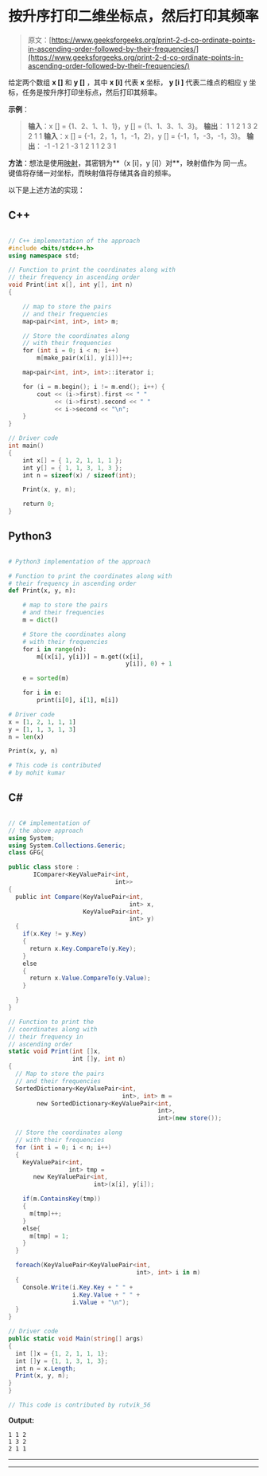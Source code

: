 # 按升序打印二维坐标点，然后打印其频率

> 原文：[https://www.geeksforgeeks.org/print-2-d-co-ordinate-points-in-ascending-order-followed-by-their-frequencies/](https://www.geeksforgeeks.org/print-2-d-co-ordinate-points-in-ascending-order-followed-by-their-frequencies/)

给定两个数组 **x []** 和 **y []** ，其中 **x [i]** 代表 **x** 坐标， **y [i ]** 代表二维点的相应 y 坐标，任务是按升序打印坐标点，然后打印其频率。

**示例**：

> **输入**：x [] = {1、2、1、1、1}，y [] = {1、1、3、1、3}。
> **输出**：
> 1 1 2
> 1 3 2
> 2 1 1
> **输入**：x [] = {-1，2，1，1，-1，2}，y [] = {-1，1，-3，-1，3}。
> **输出**：
> -1 -1 2
> 1 -3 1
> 2 1 1
> 2 3 1

**方法**：想法是使用[映射](http://www.geeksforgeeks.org/map-associative-containers-the-c-standard-template-library-stl/)，其密钥为**（x [i]，y [i]）对**，映射值作为 同一点。 键值将存储一对坐标，而映射值将存储其各自的频率。

以下是上述方法的实现：

## C++

```cpp

// C++ implementation of the approach
#include <bits/stdc++.h>
using namespace std;

// Function to print the coordinates along with
// their frequency in ascending order
void Print(int x[], int y[], int n)
{

    // map to store the pairs
    // and their frequencies
    map<pair<int, int>, int> m;

    // Store the coordinates along
    // with their frequencies
    for (int i = 0; i < n; i++)
        m[make_pair(x[i], y[i])]++;

    map<pair<int, int>, int>::iterator i;

    for (i = m.begin(); i != m.end(); i++) {
        cout << (i->first).first << " "
             << (i->first).second << " "
             << i->second << "\n";
    }
}

// Driver code
int main()
{
    int x[] = { 1, 2, 1, 1, 1 };
    int y[] = { 1, 1, 3, 1, 3 };
    int n = sizeof(x) / sizeof(int);

    Print(x, y, n);

    return 0;
}

```

## Python3

```py

# Python3 implementation of the approach

# Function to print the coordinates along with
# their frequency in ascending order
def Print(x, y, n):

    # map to store the pairs
    # and their frequencies
    m = dict()

    # Store the coordinates along
    # with their frequencies
    for i in range(n):
        m[(x[i], y[i])] = m.get((x[i], 
                                 y[i]), 0) + 1

    e = sorted(m)

    for i in e:
        print(i[0], i[1], m[i])

# Driver code
x = [1, 2, 1, 1, 1]
y = [1, 1, 3, 1, 3]
n = len(x)

Print(x, y, n)

# This code is contributed 
# by mohit kumar

```

## C#

```cs

// C# implementation of 
// the above approach
using System;
using System.Collections.Generic;
class GFG{

public class store : 
       IComparer<KeyValuePair<int,
                              int>>
{
  public int Compare(KeyValuePair<int,
                                  int> x, 
                     KeyValuePair<int,
                                  int> y)
  {
    if(x.Key != y.Key)
    {
      return x.Key.CompareTo(y.Key);    
    }
    else
    {
      return x.Value.CompareTo(y.Value);    
    }

  }
}

// Function to print the 
// coordinates along with
// their frequency in 
// ascending order
static void Print(int []x, 
                  int []y, int n)
{
  // Map to store the pairs
  // and their frequencies
  SortedDictionary<KeyValuePair<int,
                                int>, int> m = 
        new SortedDictionary<KeyValuePair<int,
                                          int>,
                                          int>(new store());

  // Store the coordinates along
  // with their frequencies
  for (int i = 0; i < n; i++)
  {
    KeyValuePair<int,
                 int> tmp = 
       new KeyValuePair<int,
                        int>(x[i], y[i]);

    if(m.ContainsKey(tmp))
    {
      m[tmp]++;
    }
    else{
      m[tmp] = 1;
    }
  }

  foreach(KeyValuePair<KeyValuePair<int,
                                    int>, int> i in m)
  {
    Console.Write(i.Key.Key + " " + 
                  i.Key.Value + " " + 
                  i.Value + "\n");
  }
}

// Driver code
public static void Main(string[] args) 
{
  int []x = {1, 2, 1, 1, 1};
  int []y = {1, 1, 3, 1, 3};
  int n = x.Length;
  Print(x, y, n);
}
}

// This code is contributed by rutvik_56

```

**Output:** 

```
1 1 2
1 3 2
2 1 1

```



* * *

* * *




